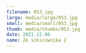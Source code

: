 ```yaml
---
filename: 053.jpg
large: media/large/053.jpg
small: media/small/053.jpg
thumb: media/thumbs/053.jpg
date: 2021.12.06
name: Ze szkicownika 2
---
```

